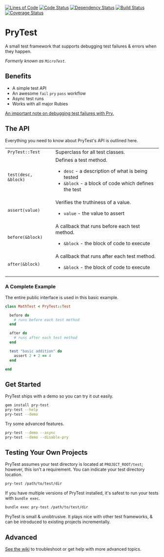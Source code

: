 [![Lines of Code](http://img.shields.io/badge/lines_of_code-435-brightgreen.svg?style=flat)](http://blog.codinghorror.com/the-best-code-is-no-code-at-all/)
[![Code Status](http://img.shields.io/codeclimate/github/hopsoft/pry-test.svg?style=flat)](https://codeclimate.com/github/hopsoft/pry-test)
[![Dependency Status](http://img.shields.io/gemnasium/hopsoft/pry-test.svg?style=flat)](https://gemnasium.com/hopsoft/pry-test)
[![Build Status](http://img.shields.io/travis/hopsoft/pry-test.svg?style=flat)](https://travis-ci.org/hopsoft/pry-test)
[![Coverage Status](https://img.shields.io/coveralls/hopsoft/pry-test.svg?style=flat)](https://coveralls.io/r/hopsoft/pry-test?branch=master)

# PryTest

A small test framework that supports debugging test failures & errors when they happen.

_Formerly known as `MicroTest`._

## Benefits

* A simple test API
* An awesome `fail` `pry` `pass` workflow
* Async test runs
* Works with all major Rubies

[An important note on debugging test failures with Pry.](https://github.com/hopsoft/pry-test/wiki/Debug-Test-Failures-with-Pry#gemfile-considerations)

## The API

Everything you need to know about PryTest's API is outlined here.

<table>
  <tr>
    <td><code>PryTest::Test</code></td>
    <td>Superclass for all test classes.</td>
  </tr>
  <tr>
    <td><code>test(desc, &block)</code></td>
    <td>
      Defines a test method.
      <ul>
        <li><code>desc</code> - a description of what is being tested</li>
        <li><code>&block</code> - a block of code which defines the test</li>
      </ul>
    </td>
  </tr>
  <tr>
    <td><code>assert(value)</code></td>
    <td>
      Verifies the truthiness of a value.
      <ul>
        <li><code>value</code> - the value to assert</li>
      </ul>
    </td>
  </tr>
  <tr>
    <td><code>before(&block)</code></td>
    <td>
      A callback that runs before each test method.
      <ul>
        <li><code>&block</code> - the block of code to execute</li>
      </ul>
    </td>
  </tr>
  <tr>
    <td><code>after(&block)</code></td>
    <td>
      A callback that runs after each test method.
      <ul>
        <li><code>&block</code> - the block of code to execute</li>
      </ul>
    </td>
  </tr>
</table>

### A Complete Example

The entire public interface is used in this basic example.

```ruby
class MathTest < PryTest::Test

  before do
    # runs before each test method
  end

  after do
    # runs after each test method
  end

  test "basic addition" do
    assert 2 + 2 == 4
  end

end
```

## Get Started

PryTest ships with a demo so you can try it out easily.

```sh
gem install pry-test
pry-test --help
pry-test --demo
```

Try some advanced features.

```sh
pry-test --demo --async
pry-test --demo --disable-pry
```

## Testing Your Own Projects

PryTest assumes your test directory is located at `PROJECT_ROOT/test`;
however, this isn't a requirement. You can indicate your test directory location.

```sh
pry-test /path/to/test/dir
```

If you have multiple versions of PryTest installed,
it's safest to run your tests with `bundle exec`.

```sh
bundle exec pry-test /path/to/test/dir
```

PryTest is small & unobtrusive.
It plays nice with other test frameworks, & can be introduced to existing projects incrementally.

## Advanced

[See the wiki](https://github.com/hopsoft/pry-test/wiki)
to troubleshoot or get help with more advanced topics.
